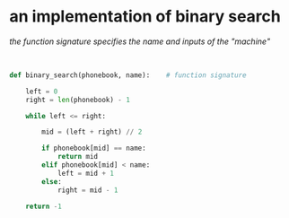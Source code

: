 # an implementation of binary search
*the function signature specifies the name and inputs of the "machine"*

<br>

```python {1}
def binary_search(phonebook, name):    # function signature

    left = 0
    right = len(phonebook) - 1

    while left <= right:

        mid = (left + right) // 2

        if phonebook[mid] == name:
            return mid
        elif phonebook[mid] < name:
            left = mid + 1
        else:
            right = mid - 1

    return -1
```
